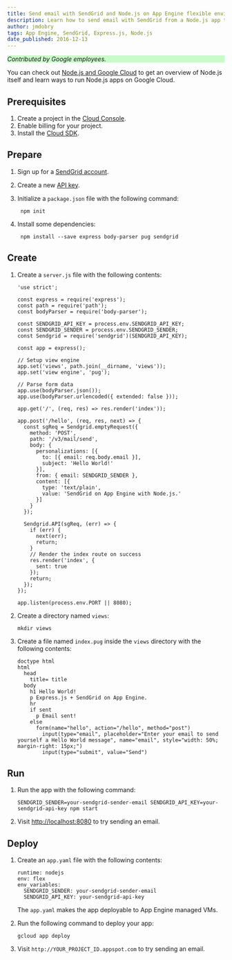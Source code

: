 ```yaml
---
title: Send email with SendGrid and Node.js on App Engine flexible environment
description: Learn how to send email with SendGrid from a Node.js app to App Engine flexible environment.
author: jmdobry
tags: App Engine, SendGrid, Express.js, Node.js
date_published: 2016-12-13
---
```


<p style="background-color:#CAFACA;"><i>Contributed by Google employees.</i></p>

You can check out [Node.js and Google Cloud][nodejs-gcp] to get an
overview of Node.js itself and learn ways to run Node.js apps on Google Cloud.

## Prerequisites

1. Create a project in the [Cloud Console](https://console.cloud.google.com/).
1. Enable billing for your project.
1. Install the [Cloud SDK](https://cloud.google.com/sdk/).

## Prepare

1. Sign up for a [SendGrid account](https://sendgrid.com/pricing/).

1. Create a new [API key](https://app.sendgrid.com/settings/api_keys).

1. Initialize a `package.json` file with the following command:

        npm init

1. Install some dependencies:

        npm install --save express body-parser pug sendgrid

## Create

1.  Create a `server.js` file with the following contents:

        'use strict';

        const express = require('express');
        const path = require('path');
        const bodyParser = require('body-parser');

        const SENDGRID_API_KEY = process.env.SENDGRID_API_KEY;
        const SENDGRID_SENDER = process.env.SENDGRID_SENDER;
        const Sendgrid = require('sendgrid')(SENDGRID_API_KEY);

        const app = express();

        // Setup view engine
        app.set('views', path.join(__dirname, 'views'));
        app.set('view engine', 'pug');

        // Parse form data
        app.use(bodyParser.json());
        app.use(bodyParser.urlencoded({ extended: false }));

        app.get('/', (req, res) => res.render('index'));

        app.post('/hello', (req, res, next) => {
          const sgReq = Sendgrid.emptyRequest({
            method: 'POST',
            path: '/v3/mail/send',
            body: {
              personalizations: [{
                to: [{ email: req.body.email }],
                subject: 'Hello World!'
              }],
              from: { email: SENDGRID_SENDER },
              content: [{
                type: 'text/plain',
                value: 'SendGrid on App Engine with Node.js.'
              }]
            }
          });

          Sendgrid.API(sgReq, (err) => {
            if (err) {
              next(err);
              return;
            }
            // Render the index route on success
            res.render('index', {
              sent: true
            });
            return;
          });
        });

        app.listen(process.env.PORT || 8080);

1.  Create a directory named `views`:

        mkdir views

1.  Create a file named `index.pug` inside the `views` directory with the following contents:

        doctype html
        html
          head
            title= title
          body
            h1 Hello World!
            p Express.js + SendGrid on App Engine.
            hr
            if sent
              p Email sent!
            else
              form(name="hello", action="/hello", method="post")
                input(type="email", placeholder="Enter your email to send yourself a Hello World message", name="email", style="width: 50%; margin-right: 15px;")
                input(type="submit", value="Send")

## Run

1.  Run the app with the following command:

        SENDGRID_SENDER=your-sendgrid-sender-email SENDGRID_API_KEY=your-sendgrid-api-key npm start

1. Visit [http://localhost:8080](http://localhost:8080) to try sending an email.

## Deploy

1.  Create an `app.yaml` file with the following contents:

        runtime: nodejs
        env: flex
        env_variables:
          SENDGRID_SENDER: your-sendgrid-sender-email
          SENDGRID_API_KEY: your-sendgrid-api-key

    The `app.yaml` makes the app deployable to App Engine managed VMs.

1.  Run the following command to deploy your app:

        gcloud app deploy

1. Visit `http://YOUR_PROJECT_ID.appspot.com` to try sending an email.

[sendgrid]: https://sendgrid.com/
[nodejs-gcp]: running-nodejs-on-google-cloud
